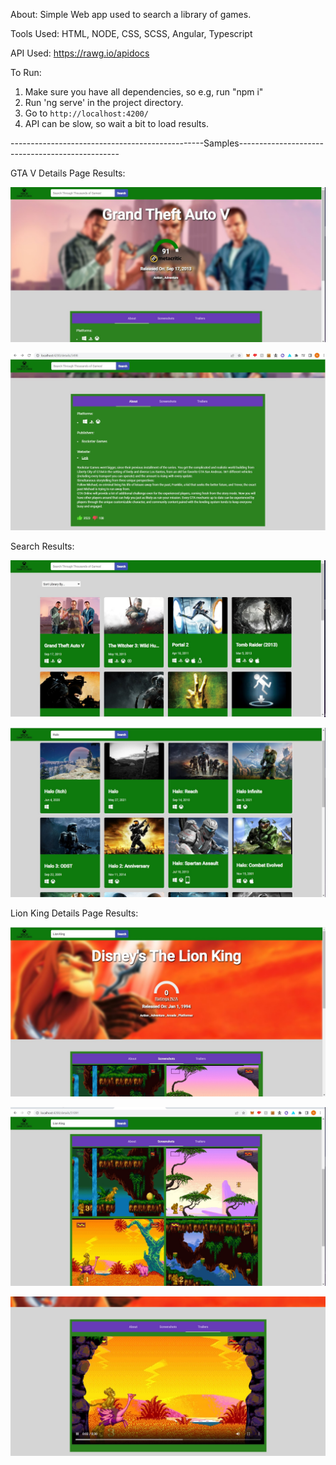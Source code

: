 About:
Simple Web app used to search a library of games. 

Tools Used:
HTML, NODE, CSS, SCSS, Angular, Typescript

API Used:
https://rawg.io/apidocs

To Run:
1. Make sure you have all dependencies, so e.g, run "npm i"
2. Run 'ng serve' in the project directory.
3. Go to `http://localhost:4200/`
4. API can be slow, so wait a bit to load results.

------------------------------------------------Samples------------------------------------------------

GTA V Details Page Results:

![This is the Banking Dashboard Sample](https://github.com/Nabildexter/ALL-Web-Projects/blob/main/VideoGame%20API%20WebApp%20(HTML%2C%20Node%2C%20SCSS%2C%20Angular%2C%20Typescript)/sample1.jpg?raw=true)


![This is the Banking Dashboard Sample](https://github.com/Nabildexter/ALL-Web-Projects/blob/main/VideoGame%20API%20WebApp%20(HTML%2C%20Node%2C%20SCSS%2C%20Angular%2C%20Typescript)/sample2.jpg?raw=true)


Search Results:


![This is the Banking Dashboard Sample](https://github.com/Nabildexter/ALL-Web-Projects/blob/main/VideoGame%20API%20WebApp%20(HTML%2C%20Node%2C%20SCSS%2C%20Angular%2C%20Typescript)/sample3.jpg?raw=true)


![This is the Banking Dashboard Sample](https://github.com/Nabildexter/ALL-Web-Projects/blob/main/VideoGame%20API%20WebApp%20(HTML%2C%20Node%2C%20SCSS%2C%20Angular%2C%20Typescript)/sample4.jpg?raw=true)


Lion King Details Page Results:


![This is the Banking Dashboard Sample](https://github.com/Nabildexter/ALL-Web-Projects/blob/main/VideoGame%20API%20WebApp%20(HTML%2C%20Node%2C%20SCSS%2C%20Angular%2C%20Typescript)/sample5.jpg?raw=true)


![This is the Banking Dashboard Sample](https://github.com/Nabildexter/ALL-Web-Projects/blob/main/VideoGame%20API%20WebApp%20(HTML%2C%20Node%2C%20SCSS%2C%20Angular%2C%20Typescript)/sample6.jpg?raw=true)


![This is the Banking Dashboard Sample](https://github.com/Nabildexter/ALL-Web-Projects/blob/main/VideoGame%20API%20WebApp%20(HTML%2C%20Node%2C%20SCSS%2C%20Angular%2C%20Typescript)/sample7.jpg?raw=true)



